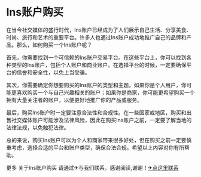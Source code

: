 # Ins账户购买

在当今社交媒体的盛行时代，Ins账户已经成为了人们展示自己生活、分享美食、时尚、旅行和艺术的重要平台。许多人也通过Ins账户成功地推广自己的品牌和产品。那么，如何购买一个Ins账户呢？

首先，你需要找到一个可信赖的Ins账户交易平台。在这些平台上，你可以找到各种类型的Ins账户，包括个人账户和商业账户。在选择平台的时候，一定要确保平台的信誉和安全性，以免上当受骗。

其次，你需要确定你想要购买的Ins账户的类型和主题。如果你是个人用户，你可能更喜欢购买一个与自己兴趣相关的账户；如果你是商家，你可能更希望购买一个拥有大量关注者的账户，以便更好地推广你的产品或服务。

最后，购买Ins账户时一定要注意合法性和合规性。在一些国家或地区，购买和出售社交媒体账户可能涉及法律风险，因此在购买Ins账户之前，一定要了解当地的法律法规，以免触犯法律。

总的来说，购买Ins账户可以为个人和商家带来很多好处，但在购买之前一定要慎重考虑，选择合适的平台和账户类型，确保合法合规。希望以上内容对你有所帮助。

更多 关于Ins账户购买 请通过✈与我们联系，感谢阅读,谢谢！[✈点这里联系](https://ww.k02.cc)